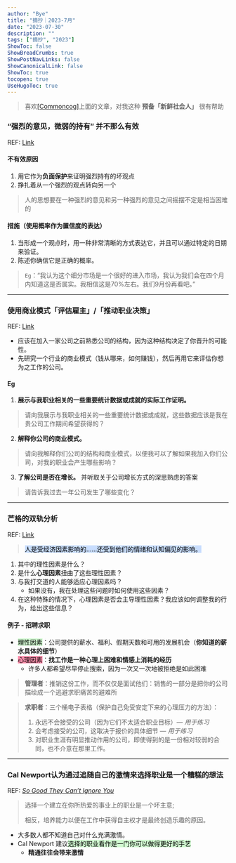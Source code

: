 ```yaml
---
author: "Bye"
title: "摘抄｜2023-7月"
date: "2023-07-30"
description: ""
tags: ["摘抄", "2023"]
ShowToc: false
ShowBreadCrumbs: true
ShowPostNavLinks: false
ShowCanonicalLink: false
ShowToc: true
tocopen: true
UseHugoToc: true
---
```

> 喜欢[[Commoncog]](https://commoncog.com/)上面的文章，对我这种 **预备「新鲜社会人」** 很有帮助

### “强烈的意见，微弱的持有” 并不那么有效 
REF: [Link](https://commoncog.com/strong-opinions-weakly-held-is-bad/)

#### 不有效原因

1. 用它作为**负面保护**来证明强烈持有的坏观点
2. 挣扎着从一个强烈的观点转向另一个

> 人的思想要在一种强烈的意见和另一种强烈的意见之间摇摆不定是相当困难的

#### 措施（使用概率作为置信度的表达）

1. 当形成一个观点时，用一种非常清晰的方式表达它，并且可以通过特定的日期来验证。
2. 陈述你确信它是正确的概率。

> `Eg`：“我认为这个细分市场是一个很好的进入市场，我认为我们会在四个月内知道这是否属实。我相信这是70%左右。我们9月份再看吧。”
>

---

### 使用商业模式「评估雇主」/「推动职业决策」 
REF: [Link](https://commoncog.com/using-business-models-to-evaluate-employers/)
* 应该在加入一家公司之前熟悉公司的结构，因为这种结构决定了你晋升的可能性。
* 先研究一个行业的商业模式（钱从哪来，如何赚钱），然后再用它来评估你想为之工作的公司。
#### Eg
1. **展示与我职业相关的一些重要统计数据或成就的实际工作证明。** 
> 请向我展示与我职业相关的一些重要统计数据或成就，这些数据应该是我在贵公司工作期间希望获得的？
2. **解释你公司的商业模式。**
> 请向我解释你们公司的结构和商业模式，以便我可以了解如果我加入你们公司，对我的职业会产生哪些影响？
3. **了解公司是否在增长。** 并听取关于公司增长方式的深思熟虑的答案
> 请告诉我过去一年公司发生了哪些变化？

---

### 芒格的双轨分析 
REF: [Link](https://commoncog.com/mungers-two-track-analysis/)
> <mark style="background: #ADCCFFA6;">人是受经济因素影响的……还受到他们的情绪和认知偏见的影响。</mark>
1. 其中的理性因素是什么？
2. 是什么**心理因素**扭曲了这些理性因素？
3. 与我打交道的人能够适应心理因素吗？
	* 如果没有，我在处理这些问题时如何使用这些因素？
4. 在这种特殊的情况下，心理因素是否会主导理性因素？我应该如何调整我的行为，给出这些信息？
#### 例子 - 招聘求职
* <mark style="background: #BBFABBA6;">理性因素</mark>：公司提供的薪水、福利、假期天数和可用的发展机会（**你知道的薪水具体的细节**）
* <mark style="background: #FF5582A6;">心理因素</mark>：**找工作是一种心理上困难和情感上消耗的经历**
	* 许多人都希望尽早停止搜索，因为一次又一次地被拒绝是如此困难
> **管理者**：推销这份工作，而不仅仅是面试他们：销售的一部分是把你的公司描绘成一个逃避求职痛苦的避难所

> **求职者**：三个桶电子表格（保护自己免受安定下来的心理压力的方法）：
> 1. 永远不会接受的公司（因为它们不太适合职业目标）— *用于练习*
> 2. 会考虑接受的公司，这取决于报价的具体细节 — *用于练习*
> 3. 对职业生涯有明显推动作用的公司，即使得到的是一份相对较弱的合同，也不介意在那里工作。

---

### Cal Newport认为通过追随自己的激情来选择职业是一个糟糕的想法
REF: [_So Good They Can’t Ignore You_](https://www.amazon.com/Good-They-Cant-Ignore-You/dp/1455509124)
> 选择一个建立在你所热爱的事业上的职业是一个坏主意;
>
> 相反，培养能力以便在工作中获得自主权才是最终创造乐趣的原因。
* 大多数人都不知道自己对什么充满激情。
* Cal Newport 建议<mark style="background: #BBFABBA6;">选择的职业看作是一门你可以做得更好的手艺</mark>
	* **精通往往会带来激情**